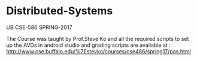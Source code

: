 # Distributed-Systems

UB CSE-586 SPRING-2017

The Course was taught by Prof.Steve Ko and all the required scripts to set up the AVDs in android studio and grading scripts are available at : http://www.cse.buffalo.edu/%7Estevko/courses/cse486/spring17/pas.html
